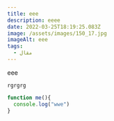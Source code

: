 ```yaml
---
title: eee
description: eeee
date: 2022-03-25T18:19:25.083Z
image: /assets/images/150_17.jpg
imageAlt: eee
tags:
  - مقال
---
```

eee

`rgrgrg`

```javascript
function me(){
  console.log("wwe")
}

```